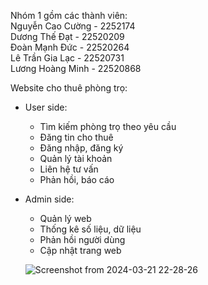 Nhóm 1 gồm các thành viên:  
Nguyễn Cao Cường - 2252174  
Dương Thế Đạt - 22520209  
Đoàn Mạnh Đức - 22520264  
Lê Trần Gia Lạc - 22520731  
Lương Hoàng Minh - 22520868  

Website cho thuê phòng trọ:
- User side:
  -  Tìm kiếm phòng trọ theo yêu cầu
  - Đăng tin cho thuê
  - Đăng nhập, đăng ký
  - Quản lý tài khoản
  - Liên hệ tư vấn
  - Phản hồi, báo cáo
- Admin side:
  - Quản lý web
  - Thống kê số liệu, dữ liệu
  - Phản hồi người dùng
  - Cập nhật trang web

  ![Screenshot from 2024-03-21 22-28-26](https://github.com/NMFKos/web-design/assets/144459605/7e1d4a0b-844c-4e27-ae6f-67a17bc82c42)

  

